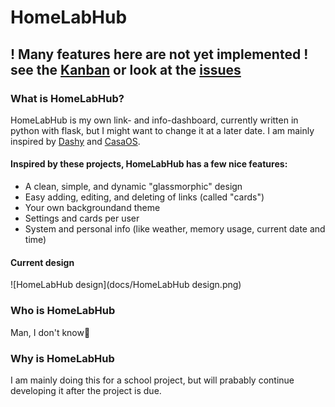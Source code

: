 # HomeLabHub
## ! Many features here are not yet implemented ! see the [Kanban](https://github.com/users/HardoMX/projects/7/views/1) or look at the [issues](https://github.com/HardoMX/HomeLabHub/issues)

### What is HomeLabHub?
HomeLabHub is my own link- and info-dashboard, currently written in python with flask, but I might want to change it at a later date. 
I am mainly inspired by [Dashy](https://github.com/lissy93/dashy) and [CasaOS](https://casaos.io/).
#### Inspired by these projects, HomeLabHub has a few nice features:
- A clean, simple, and dynamic "glassmorphic" design
- Easy adding, editing, and deleting of links (called "cards")
- Your own backgroundand theme
- Settings and cards per user
- System and personal info (like weather, memory usage, current date and time)

#### Current design
![HomeLabHub design](docs/HomeLabHub design.png)

### Who is HomeLabHub
Man, I don't know🤷

### Why is HomeLabHub
I am mainly doing this for a school project, but will prabably continue developing it after the project is due.
